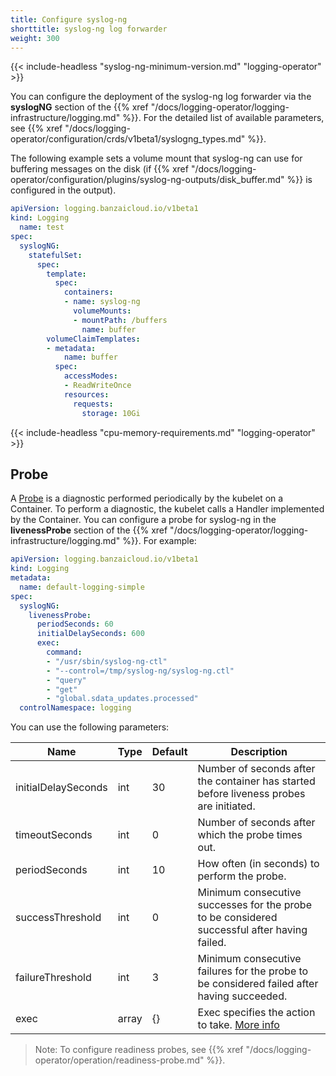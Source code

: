 ```yaml
---
title: Configure syslog-ng
shorttitle: syslog-ng log forwarder
weight: 300
---
```


{{< include-headless "syslog-ng-minimum-version.md" "logging-operator" >}}

You can configure the deployment of the syslog-ng log forwarder via the **syslogNG** section of the {{% xref "/docs/logging-operator/logging-infrastructure/logging.md" %}}. For the detailed list of available parameters, see {{% xref "/docs/logging-operator/configuration/crds/v1beta1/syslogng_types.md" %}}.

The following example sets a volume mount that syslog-ng can use for buffering messages on the disk (if {{% xref "/docs/logging-operator/configuration/plugins/syslog-ng-outputs/disk_buffer.md" %}} is configured in the output).

```yaml
apiVersion: logging.banzaicloud.io/v1beta1
kind: Logging
  name: test
spec:
  syslogNG:
    statefulSet:
      spec:
        template:
          spec:
            containers:
            - name: syslog-ng
              volumeMounts:
              - mountPath: /buffers
                name: buffer
        volumeClaimTemplates:
        - metadata:
            name: buffer
          spec:
            accessModes:
            - ReadWriteOnce
            resources:
              requests:
                storage: 10Gi
```

{{< include-headless "cpu-memory-requirements.md" "logging-operator" >}}

## Probe

A [Probe](https://kubernetes.io/docs/concepts/workloads/pods/pod-lifecycle/#container-probes) is a diagnostic performed periodically by the kubelet on a Container. To perform a diagnostic, the kubelet calls a Handler implemented by the Container. You can configure a probe for syslog-ng in the **livenessProbe** section of the {{% xref "/docs/logging-operator/logging-infrastructure/logging.md" %}}. For example:

```yaml
apiVersion: logging.banzaicloud.io/v1beta1
kind: Logging
metadata:
  name: default-logging-simple
spec:
  syslogNG:
    livenessProbe:
      periodSeconds: 60
      initialDelaySeconds: 600
      exec:
        command:
        - "/usr/sbin/syslog-ng-ctl"
        - "--control=/tmp/syslog-ng/syslog-ng.ctl"
        - "query"
        - "get"
        - "global.sdata_updates.processed"
  controlNamespace: logging
```

You can use the following parameters:

| Name                    | Type           | Default | Description |
|-------------------------|----------------|---------|-------------|
| initialDelaySeconds | int | 30 | Number of seconds after the container has started before liveness probes are initiated. |
| timeoutSeconds | int | 0 | Number of seconds after which the probe times out. |
| periodSeconds | int | 10 | How often (in seconds) to perform the probe. |
| successThreshold | int | 0 | Minimum consecutive successes for the probe to be considered successful after having failed. |
| failureThreshold | int | 3 |  Minimum consecutive failures for the probe to be considered failed after having succeeded. |
| exec | array | {} |  Exec specifies the action to take. [More info](https://kubernetes.io/docs/reference/generated/kubernetes-api/v1.17/#execaction-v1-core) |

> Note: To configure readiness probes, see {{% xref "/docs/logging-operator/operation/readiness-probe.md" %}}.
